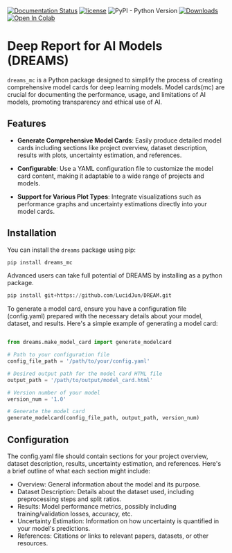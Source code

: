 [![Documentation Status](https://readthedocs.org/projects/dreams/badge/?version=latest)](https://dreams_mc.readthedocs.io/en/latest/?badge=latest)
[![license](https://img.shields.io/badge/License-BSD%203-brightgreen)](https://github.com/LucidDream/dreams_mc/blob/master/LICENSE.txt)
![PyPI - Python Version](https://img.shields.io/pypi/pyversions/dreams_mc/0.0.0/)
[![Downloads](https://pepy.tech/badge/dreams_mc)](https://pepy.tech/project/dreams_mc)
[![Open In Colab](https://colab.research.google.com/assets/colab-badge.svg)](https://colab.research.google.com/github/LucidJun/DREAM/blob/master/notebooks/EEG_Example.ipynb)


# Deep Report for AI Models (DREAMS)

`dreams_mc` is a Python package designed to simplify the process of creating comprehensive model cards for deep learning models. Model cards(mc) are crucial for documenting the performance, usage, and limitations of AI models, promoting transparency and ethical use of AI.



## Features

- **Generate Comprehensive Model Cards**: Easily produce detailed model cards including sections like project overview, dataset description, results with plots, uncertainty estimation, and references.

- **Configurable**: Use a YAML configuration file to customize the model card content, making it adaptable to a wide range of projects and models.
- **Support for Various Plot Types**: Integrate visualizations such as performance graphs and uncertainty estimations directly into your model cards.

## Installation

You can install the `dreams` package using pip:

```python
pip install dreams_mc

```

Advanced users can take full potential of DREAMS by installing as a python package.

```python
pip install git+https://github.com/LucidJun/DREAM.git

```

To generate a model card, ensure you have a configuration file (config.yaml) prepared with the necessary details about your model, dataset, and results. Here's a simple example of generating a model card:

```python

from dreams.make_model_card import generate_modelcard

# Path to your configuration file
config_file_path = '/path/to/your/config.yaml'

# Desired output path for the model card HTML file
output_path = '/path/to/output/model_card.html'

# Version number of your model
version_num = '1.0'

# Generate the model card
generate_modelcard(config_file_path, output_path, version_num)

```

## Configuration

The config.yaml file should contain sections for your project overview, dataset description, results, uncertainty estimation, and references. Here's a brief outline of what each section might include:

- Overview: General information about the model and its purpose.
- Dataset Description: Details about the dataset used, including preprocessing steps and split ratios.
- Results: Model performance metrics, possibly including training/validation losses, accuracy, etc.
- Uncertainty Estimation: Information on how uncertainty is quantified in your model's predictions.
- References: Citations or links to relevant papers, datasets, or other resources.




[## Citing]:#
[For citation]:#


[## Acknowledgements]: #
